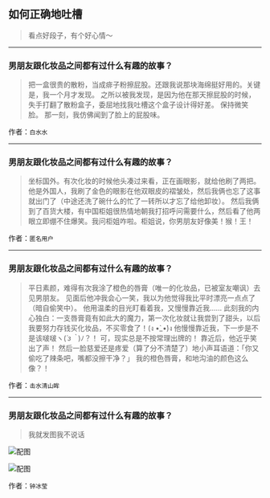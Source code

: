 ## 如何正确地吐槽

> 看点好段子，有个好心情～


 
---

### 男朋友跟化妆品之间都有过什么有趣的故事？

> 把一盒很贵的散粉，当成痱子粉擦屁股。还跟我说那块海绵挺好用的。关键是，我一个月才发现。
> 之所以被我发现，是因为他在那天擦屁股的时候，失手打翻了散粉盒子，委屈地找我吐槽这个盒子设计得好差。
> 保持微笑脸。
> 那一刻，我仿佛闻到了脸上的屁股味。


作者：`白水水`

---

### 男朋友跟化妆品之间都有过什么有趣的故事？

> 坐标国外。有次化妆的时候他头凑过来看，正在画眼影，就给他刷了两把。他是外国人，我刷了金色的眼影在他双眼皮的褶皱处，然后我俩也忘了这事就出门了（中途还洗了碗什么的忙了一转所以才忘了给他卸妆）。
> 然后我俩到了百货大楼，有中国柜姐很热情地朝我打招呼问需要什么，然后看了他两眼立即绷不住爆笑。我问柜姐咋啦。柜姐说，你男朋友好像美！猴！王！


作者：`匿名用户`

---

### 男朋友跟化妆品之间都有过什么有趣的故事？

> 平日素颜，难得有次我涂了橙色的唇膏（唯一的化妆品，已被室友嘲讽）去见男朋友。
> 见面后他冲我会心一笑，我以为他觉得我比平时漂亮一点点了（暗自偷笑中）。
> 他用温柔的目光盯看着我，又慢慢靠近我……
> 此刻我的内心独白：一支唇膏竟有如此大的魔力，第一次化妆就让我尝到了甜头，以后我要努力存钱买化妆品，不买零食了！(ง •̀_•́)ง
> 他慢慢靠近我，下一步是不是该啵啵ヽ(*´з｀*)ﾉ？！
> 可，现实总是不按常理出牌的！
> 靠近后，他近乎笑出了声！
> 然后一脸慈爱还是疼爱（算了分不清楚了）地小声耳语道：「你又偷吃了辣条吧，嘴都没擦干净？」
> 我的橙色唇膏，和地沟油的颜色这么像？！


作者：`击水清山眸`

---

### 男朋友跟化妆品之间都有过什么有趣的故事？

> 我就发图我不说话



![配图](http://pic4.zhimg.com/70/705e8a5d84f0c37731a0b70d9cb85dcf_b.jpg)



![配图](http://pic2.zhimg.com/70/28555322c64c5d178c8dd7745fc28259_b.jpg)


作者：`钟冰莹`